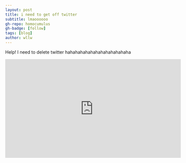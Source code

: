 ```yaml
---
layout: post
title: i need to get off twitter
subtitle: lmaoooooo
gh-repo: homocumulus
gh-badge: [follow]
tags: [blog]
author: wllw
---
```

Help! I need to delete twitter hahahahahahahahahahahahaha

<iframe width="560" height="315" src="https://www.youtube.com/embed/DqwR3TLSpbo?si=Iey9Ma3Td5LtGpGp" title="YouTube video player" frameborder="0" allow="accelerometer; autoplay; clipboard-write; encrypted-media; gyroscope; picture-in-picture; web-share" referrerpolicy="strict-origin-when-cross-origin" allowfullscreen></iframe>